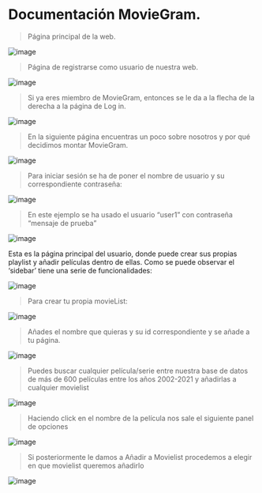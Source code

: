 # Documentación MovieGram.

> Página principal de la web.
> 
![image](https://github.com/migueltorresvalls/MiguelTorresValls-GITT-PATFINAL/assets/97603106/0ad01d55-cdd2-407d-a8da-ad7f1d862dc6)

> Página de registrarse como usuario de nuestra web.
> 
![image](https://github.com/migueltorresvalls/MiguelTorresValls-GITT-PATFINAL/assets/97603106/77a86701-67db-447a-a5fa-8f88ec840dbc)

> Si ya eres miembro de MovieGram, entonces se le da a la flecha de la derecha a la página de Log in.


![image](https://github.com/migueltorresvalls/MiguelTorresValls-GITT-PATFINAL/assets/97603106/83702b76-9ac6-414a-bd2b-f0e02cdbccd0)

> En la siguiente página encuentras un poco sobre nosotros y por qué decidimos montar MovieGram.

![image](https://github.com/migueltorresvalls/MiguelTorresValls-GITT-PATFINAL/assets/97603106/297ff5dc-05c8-44ca-9dfa-d53f71ca0c4c)

> Para iniciar sesión se ha de poner el nombre de usuario y su correspondiente contraseña:

![image](https://github.com/migueltorresvalls/MiguelTorresValls-GITT-PATFINAL/assets/97603106/d48757b2-fd4f-4594-ad4f-ed9c4aa2c732)
 
> En este ejemplo se ha usado el usuario “user1” con contraseña “mensaje de prueba”


![image](https://github.com/migueltorresvalls/MiguelTorresValls-GITT-PATFINAL/assets/97603106/af305b86-28ce-45e9-97fe-b1671a49e9f5)
 
Esta es la página principal del usuario, donde puede crear sus propias playlist y añadir películas dentro de ellas. 
Como se puede observar el ‘sidebar’ tiene una serie de funcionalidades:

![image](https://github.com/migueltorresvalls/MiguelTorresValls-GITT-PATFINAL/assets/97603106/8619432a-d913-4796-80a7-a7b35318d402)

> Para crear tu propia movieList:


![image](https://github.com/migueltorresvalls/MiguelTorresValls-GITT-PATFINAL/assets/97603106/576a67e4-d160-40d1-83d0-0e82652ac290)

> Añades el nombre que quieras y su id correspondiente y se añade a tu página.


![image](https://github.com/migueltorresvalls/MiguelTorresValls-GITT-PATFINAL/assets/97603106/6036631f-6e0b-4b9a-9a54-e0d234161f1f)

> Puedes buscar cualquier película/serie entre nuestra base de datos de más de 600 películas entre los años 2002-2021 y añadirlas a cualquier movielist


![image](https://github.com/migueltorresvalls/MiguelTorresValls-GITT-PATFINAL/assets/97603106/7b3a7807-68b4-4315-9bc9-7cfa26df22a7)

> Haciendo click en el nombre de la película nos sale el siguiente panel de opciones


![image](https://github.com/migueltorresvalls/MiguelTorresValls-GITT-PATFINAL/assets/97603106/7e2718d0-c332-47c8-b441-6e66dcabc7e8)

> Si posteriormente le damos a Añadir a Movielist procedemos a elegir en que movielist queremos añadirlo

![image](https://github.com/migueltorresvalls/MiguelTorresValls-GITT-PATFINAL/assets/97603106/f978aa87-6a6e-4e31-abc7-a8fae88ff8d4)


 
 
